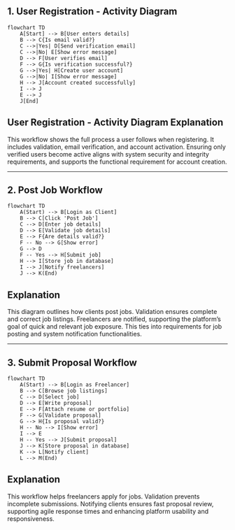 ## 1. User Registration - Activity Diagram
```mermaid
flowchart TD
    A[Start] --> B[User enters details]
    B --> C{Is email valid?}
    C -->|Yes| D[Send verification email]
    C -->|No| E[Show error message]
    D --> F[User verifies email]
    F --> G{Is verification successful?}
    G -->|Yes| H[Create user account]
    G -->|No| I[Show error message]
    H --> J[Account created successfully]
    I --> J
    E --> J
    J[End]
```
## User Registration - Activity Diagram Explanation

This workflow shows the full process a user follows when registering. It includes validation, email verification, and account activation. Ensuring only verified users become active aligns with system security and integrity requirements, and supports the functional requirement for account creation.

---
## 2. Post Job Workflow
``` mermaid
flowchart TD
    A(Start) --> B[Login as Client]
    B --> C[Click 'Post Job']
    C --> D[Enter job details]
    D --> E[Validate job details]
    E --> F{Are details valid?}
    F -- No --> G[Show error]
    G --> D
    F -- Yes --> H[Submit job]
    H --> I[Store job in database]
    I --> J[Notify freelancers]
    J --> K(End)

```
## Explanation
This diagram outlines how clients post jobs. Validation ensures complete and correct job listings. Freelancers are notified, supporting the platform’s goal of quick and relevant job exposure. This ties into requirements for job posting and system notification functionalities.

---
## 3. Submit Proposal Workflow

```mermaid
flowchart TD
    A(Start) --> B[Login as Freelancer]
    B --> C[Browse job listings]
    C --> D[Select job]
    D --> E[Write proposal]
    E --> F[Attach resume or portfolio]
    F --> G[Validate proposal]
    G --> H{Is proposal valid?}
    H -- No --> I[Show error]
    I --> E
    H -- Yes --> J[Submit proposal]
    J --> K[Store proposal in database]
    K --> L[Notify client]
    L --> M(End)
```
## Explanation 
This workflow helps freelancers apply for jobs. Validation prevents incomplete submissions. Notifying clients ensures fast proposal review, supporting agile response times and enhancing platform usability and responsiveness.


